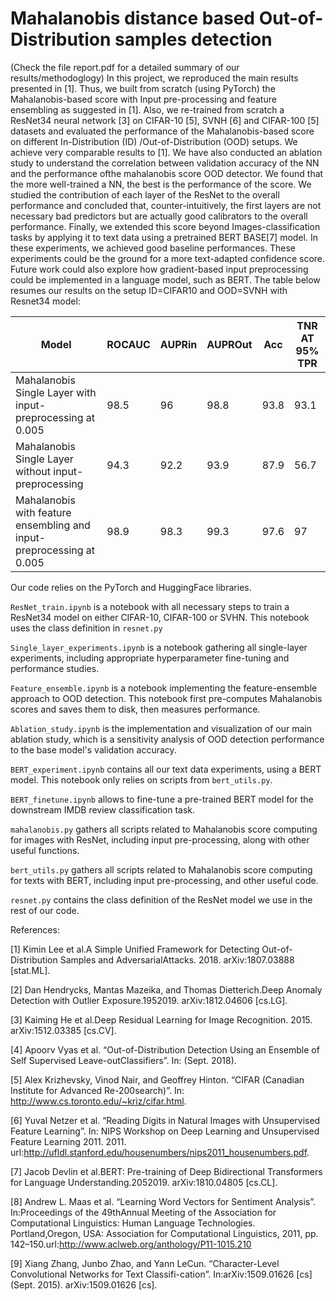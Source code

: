 # Mahalanobis distance based Out-of-Distribution samples detection

(Check the file report.pdf for a detailed summary of our results/methodoglogy)
In this project, we  reproduced  the  main  results  presented  in  [1].    Thus,  we  built  from  scratch (using PyTorch) the Mahalanobis-based score with Input pre-processing and feature ensembling as suggested in [1].  Also, we re-trained from scratch a ResNet34 neural network [3] on CIFAR-10 [5], SVNH [6] and CIFAR-100 [5] datasets and evaluated the performance of the Mahalanobis-based score on different In-Distribution (ID) /Out-of-Distribution (OOD) setups. We achieve very comparable results to [1]. We have also conducted an ablation study to understand the correlation between validation accuracy of the NN and the performance ofthe mahalanobis score OOD detector. We found that the more well-trained a NN, the best is the performance of the score.  We studied the contribution of each layer of the ResNet to the overall performance and concluded that, counter-intuitively, the first layers are not necessary bad predictors but are actually good calibrators to the overall performance. Finally, we extended this score beyond Images-classification tasks by applying it to text data using a pretrained BERT BASE[7] model. In these experiments, we achieved good baseline performances. These experiments could be the ground for a more text-adapted confidence score. Future work could also explore how gradient-based input preprocessing could be implemented in a language model, such as BERT. The table below resumes our results on the setup ID=CIFAR10 and OOD=SVNH with Resnet34 model:

| Model  | ROCAUC | AUPRin  | AUPROut | Acc  | TNR AT 95% TPR | 
| ------------- | ------------- |  ------------- | ------------- | ------------- | ------------- | 
| Mahalanobis Single Layer with input-preprocessing at 0.005  | 98.5  | 96 | 98.8  | 93.8 | 93.1  |
| Mahalanobis Single Layer without input-preprocessing | 94.3  | 92.2  | 93.9  | 87.9  | 56.7 |
| Mahalanobis with feature ensembling and input-preprocessing at 0.005 | 98.9 | 98.3  | 99.3  | 97.6  | 97  |

Our code relies on the PyTorch and HuggingFace libraries.

```ResNet_train.ipynb``` is a notebook with all necessary steps to train a ResNet34 model on either CIFAR-10, CIFAR-100 or SVHN. This notebook uses the class definition in ```resnet.py```

```Single_layer_experiments.ipynb``` is a notebook gathering all single-layer experiments, including appropriate hyperparameter fine-tuning and performance studies.

```Feature_ensemble.ipynb``` is a notebook implementing the feature-ensemble approach to OOD detection. This notebook first pre-computes Mahalanobis scores and saves them to disk, then measures performance.

```Ablation_study.ipynb``` is the implementation and visualization of our main ablation study, which is a sensitivity analysis of OOD detection performance to the base model's validation accuracy.

```BERT_experiment.ipynb``` contains all our text data experiments, using a BERT model. This notebook only relies on scripts from ```bert_utils.py```.

```BERT_finetune.ipynb``` allows to fine-tune a pre-trained BERT model for the downstream IMDB review classification task.

```mahalanobis.py``` gathers all scripts related to Mahalanobis score computing for images with ResNet, including input pre-processing, along with other useful functions.

```bert_utils.py``` gathers all scripts related to Mahalanobis score computing for texts with BERT, including input pre-processing, and other useful code.

```resnet.py``` contains the class definition of the ResNet model we use in the rest of our code.


References:

[1] Kimin Lee et al.A Simple Unified Framework for Detecting Out-of-Distribution Samples and AdversarialAttacks. 2018. arXiv:1807.03888 [stat.ML].

[2] Dan Hendrycks, Mantas Mazeika, and Thomas Dietterich.Deep Anomaly Detection with Outlier Exposure.1952019. arXiv:1812.04606 [cs.LG].

[3] Kaiming He et al.Deep Residual Learning for Image Recognition. 2015. arXiv:1512.03385 [cs.CV].

[4] Apoorv Vyas et al. “Out-of-Distribution Detection Using an Ensemble of Self Supervised Leave-outClassifiers”. In: (Sept. 2018).

[5] Alex Krizhevsky, Vinod Nair, and Geoffrey Hinton. “CIFAR (Canadian Institute for Advanced Re-200search)”. In: http://www.cs.toronto.edu/~kriz/cifar.html.

[6] Yuval Netzer et al. “Reading Digits in Natural Images with Unsupervised Feature Learning”. In: NIPS Workshop on Deep Learning and Unsupervised Feature Learning 2011. 2011. url:http://ufldl.stanford.edu/housenumbers/nips2011_housenumbers.pdf.

[7] Jacob Devlin et al.BERT: Pre-training of Deep Bidirectional Transformers for Language Understanding.2052019. arXiv:1810.04805 [cs.CL].

[8] Andrew L. Maas et al. “Learning Word Vectors for Sentiment Analysis”. In:Proceedings of the 49thAnnual Meeting of the Association for Computational Linguistics: Human Language Technologies. Portland,Oregon, USA: Association for Computational Linguistics, 2011, pp. 142–150.url:http://www.aclweb.org/anthology/P11-1015.210

[9] Xiang Zhang, Junbo Zhao, and Yann LeCun. “Character-Level Convolutional Networks for Text Classifi-cation”. In:arXiv:1509.01626 [cs](Sept. 2015). arXiv:1509.01626 [cs].
